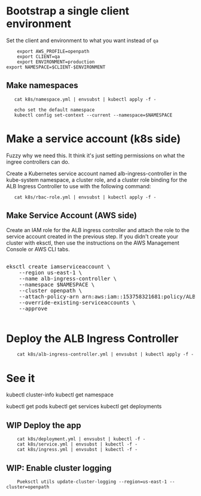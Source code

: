# Bootstrap a single client environment

Set the client and environment to what you want instead of `qa`

        export AWS_PROFILE=openpath
        export CLIENT=qa
        export ENVIRONMENT=production
	export NAMESPACE=$CLIENT-$ENVIRONMENT

## Make namespaces

       cat k8s/namespace.yml | envsubst | kubectl apply -f -

       echo set the default namespace
       kubectl config set-context --current --namespace=$NAMESPACE

# Make a service account (k8s side)

Fuzzy why we need this. It think it's just setting permissions on what the
ingree controllers can do.

Create a Kubernetes service account named alb-ingress-controller in the kube-system namespace, a cluster role,
and a cluster role binding for the ALB Ingress Controller to use with the
following command:

       cat k8s/rbac-role.yml | envsubst | kubectl apply -f -

## Make Service Account (AWS side)

Create an IAM role for the ALB ingress controller and attach the role to the
service account created in the previous step. If you didn't create your cluster
with eksctl, then use the instructions on the AWS Management Console or AWS CLI
tabs.

<pre>

eksctl create iamserviceaccount \
    --region us-east-1 \
    --name alb-ingress-controller \
    --namespace $NAMESPACE \
    --cluster openpath \
    --attach-policy-arn arn:aws:iam::153758321681:policy/ALBIngressControllerIAMPolicy \
    --override-existing-serviceaccounts \
    --approve

</pre>

# Deploy the ALB Ingress Controller

        cat k8s/alb-ingress-controller.yml | envsubst | kubectl apply -f -

# See it

kubectl cluster-info
kubectl get namespace


kubectl get pods
kubectl get services
kubectl get deployments

## WIP Deploy the app

        cat k8s/deployment.yml | envsubst | kubectl -f -
        cat k8s/service.yml | envsubst | kubectl -f -
        cat k8s/ingress.yml | envsubst | kubectl -f -

## WIP: Enable cluster logging

        Pueksctl utils update-cluster-logging --region=us-east-1 --cluster=openpath
